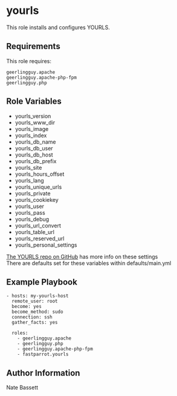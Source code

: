 yourls
=========
This role installs and configures YOURLS.


Requirements
------------
This role requires:

	geerlingguy.apache
	geerlingguy.apache-php-fpm
	geerlingguy.php

Role Variables
--------------
* yourls_version
* yourls_www_dir
* yourls_image
* yourls_index
* yourls_db_name
* yourls_db_user
* yourls_db_host
* yourls_db_prefix
* yourls_site
* yourls_hours_offset
* yourls_lang
* yourls_unique_urls
* yourls_private
* yourls_cookiekey
* yourls_user
* yourls_pass
* yourls_debug
* yourls_url_convert
* yourls_table_url
* yourls_reserved_url
* yourls_personal_settings

[The YOURLS repo on GitHub](https://github.com/YOURLS/YOURLS/blob/master/user/config-sample.php) has more info on these settings    
There are defaults set for these variables within defaults/main.yml

Example Playbook
----------------

    - hosts: my-yourls-host
      remote_user: root
      become: yes
      become_method: sudo
      connection: ssh
      gather_facts: yes

      roles:
        - geerlingguy.apache
        - geerlingguy.php
        - geerlingguy.apache-php-fpm
        - fastparrot.yourls

Author Information
------------------

Nate Bassett
